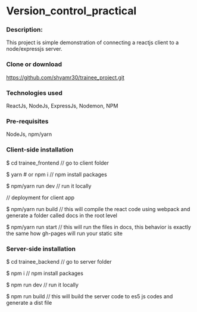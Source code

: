 # Version_control_practical


### Description: 
This project is simple demonstration of connecting a reactjs client to a node/expressjs server.

### Clone or download
https://github.com/shyamr30/trainee_project.git

### Technologies used
ReactJs, NodeJs, ExpressJs, Nodemon, NPM

### Pre-requisites
NodeJs, npm/yarn

### Client-side installation
$ cd trainee_frontend                  // go to client folder

$ yarn # or npm i                      // npm install packages

$ npm/yarn run dev                      // run it locally

// deployment for client app

$ npm/yarn run build                    // this will compile the react code using webpack and generate a folder called docs in the root level

$ npm/yarn run start                    // this will run the files in docs, this behavior is exactly the same how gh-pages will run your static site


### Server-side installation
$ cd trainee_backend                    // go to server folder

$ npm i                                 // npm install packages

$ npm run dev                           // run it locally

$ npm run build                         // this will build the server code to es5 js codes and generate a dist file



